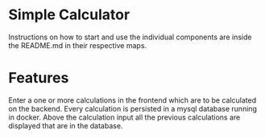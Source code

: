 # Simple Calculator
Instructions on how to start and use the individual components are inside the README.md in their respective maps. 

# Features
Enter a one or more calculations in the frontend which are to be calculated on the backend. Every calculation is persisted in a mysql database running in docker. Above the calculation input all the previous calculations are displayed that are in the database.
